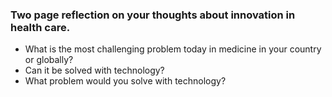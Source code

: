 ### Two page reflection on your thoughts about **innovation in health care**.  

- What is the most challenging problem today in medicine in your country or globally?
- Can it be solved with technology?
- What problem would you solve with technology?
